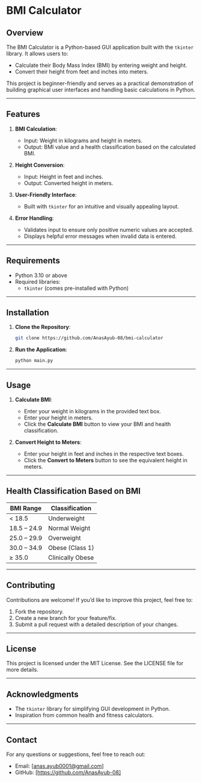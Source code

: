 # BMI Calculator

## Overview

The BMI Calculator is a Python-based GUI application built with the `tkinter` library. It allows users to:

- Calculate their Body Mass Index (BMI) by entering weight and height.
- Convert their height from feet and inches into meters.

This project is beginner-friendly and serves as a practical demonstration of building graphical user interfaces and handling basic calculations in Python.

---

## Features

1. **BMI Calculation**:

   - Input: Weight in kilograms and height in meters.
   - Output: BMI value and a health classification based on the calculated BMI.

2. **Height Conversion**:

   - Input: Height in feet and inches.
   - Output: Converted height in meters.

3. **User-Friendly Interface**:

   - Built with `tkinter` for an intuitive and visually appealing layout.

4. **Error Handling**:
   - Validates input to ensure only positive numeric values are accepted.
   - Displays helpful error messages when invalid data is entered.

---

## Requirements

- Python 3.10 or above
- Required libraries:
  - `tkinter` (comes pre-installed with Python)

---

## Installation

1. **Clone the Repository**:

   ```bash
   git clone https://github.com/AnasAyub-08/bmi-calculator
   ```

2. **Run the Application**:
   ```bash
   python main.py
   ```

---

## Usage

1. **Calculate BMI**:

   - Enter your weight in kilograms in the provided text box.
   - Enter your height in meters.
   - Click the **Calculate BMI** button to view your BMI and health classification.

2. **Convert Height to Meters**:
   - Enter your height in feet and inches in the respective text boxes.
   - Click the **Convert to Meters** button to see the equivalent height in meters.

---

## Health Classification Based on BMI

| BMI Range   | Classification   |
| ----------- | ---------------- |
| < 18.5      | Underweight      |
| 18.5 – 24.9 | Normal Weight    |
| 25.0 – 29.9 | Overweight       |
| 30.0 – 34.9 | Obese (Class 1)  |
| ≥ 35.0      | Clinically Obese |

---

## Contributing

Contributions are welcome! If you’d like to improve this project, feel free to:

1. Fork the repository.
2. Create a new branch for your feature/fix.
3. Submit a pull request with a detailed description of your changes.

---

## License

This project is licensed under the MIT License. See the LICENSE file for more details.

---

## Acknowledgments

- The `tkinter` library for simplifying GUI development in Python.
- Inspiration from common health and fitness calculators.

---

## Contact

For any questions or suggestions, feel free to reach out:

- Email: [anas.ayub0001@gmail.com]
- GitHub: [https://github.com/AnasAyub-08]
